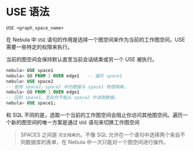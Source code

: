 # USE 语法

```
USE <graph_space_name>
```

在 Nebula 中 `USE` 语句的作用是选择一个图空间来作为当前的工作图空间。USE 需要一些特定的权限来执行。

当前的图空间会保持默认直至当前会话结束或另一个 USE 被执行。

```SQL
nebula> USE space1
nebula> GO FROM 1 OVER edge1   -- 遍历 space1
nebula> USE space2
-- 使用 space2。space2 中的数据与 space1 物理隔离。
nebula> GO FROM 1 OVER edge1
-- 回到 space1。至此你不能从 space2 中读取数据。
nebula> USE space1;
```

和 SQL 不同的是，选取一个当前的工作图空间会阻止你访问其他图空间。遍历一个新的图空间的唯一方案是通过 `USE` 语句来切换工作图空间

> SPACES 之间是 `完全隔离的`。不像 SQL 允许在一个语句中选择两个来自不同数据库的表单，在 Nebula 中一次只能对一个图空间进行操作。
